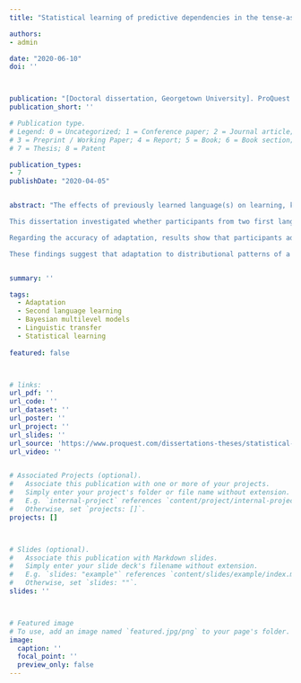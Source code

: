 ```yaml
---
title: "Statistical learning of predictive dependencies in the tense-aspect system of a miniature language by English and Thai first language adults"

authors:
- admin

date: "2020-06-10"
doi: ''



publication: "[Doctoral dissertation, Georgetown University]. ProQuest Dissertations Publishing"
publication_short: ''

# Publication type.
# Legend: 0 = Uncategorized; 1 = Conference paper; 2 = Journal article;
# 3 = Preprint / Working Paper; 4 = Report; 5 = Book; 6 = Book section;
# 7 = Thesis; 8 = Patent

publication_types: 
- 7
publishDate: "2020-04-05"


abstract: "The effects of previously learned language(s) on learning, knowledge, and use of a new language have been well documented (Jarvis & Pavlenko, 2008). It is also well known that adults extract statistical patterns of artificial grammars under both incidental and intentional conditions, by drawing on the same implicit statistical learning mechanisms used to learn their natural languages (Hamrick & Rebuschat, 2012; Newport, 2016). However, what is less clear is how statistical patterns from existing language(s) can be recruited to guide initial exposure to a novel language. One proposal is that learners form expectations for systematic patterns in a novel language based on regularities they extract from past learning (Pajak, Fine, Kleinschmidt, & Jaeger, 2016). These prior expectations reflect the cumulative experience that learners have with various patterns in their known language(s) and thus are gradient. As learners are exposed to distributional patterns and predictive dependencies of the new language, prior expectations from learners’ known language(s) are utilized to guide adaptation to the novel input.

This dissertation investigated whether participants from two first language (L1) backgrounds, English (n = 30) and Thai (n = 66), utilized their prior probabilistic statistical knowledge of tense-aspect encodings to adapt to a novel language. They were presented with a miniature language that expressed the temporal meanings of completion and continuation with both English- and Thai-analogous systematic associations. To illustrate, the completion meaning ‘man read-simple past a book’ was paired in the miniature language input with an English-like encoding (i.e., associations between verbs and morphemes such as ‘harter dola katon-et’) and a Thai-like encoding (i.e., associations between aspect markers such as ‘harter dola katon lon-beng’). At four different time points during the two-day training period, participants were assessed on their accuracy on and rate of adaptation to the two tense-aspect encodings. All participants also completed an English tense-aspect cloze test, and the Thai L1 participants completed an English L2 proficiency test. Data were analyzed using Bayesian multilevel regression models.

Regarding the accuracy of adaptation, results show that participants adapted more accurately to their L1-analogous encoding, when compared to the non-analogous one, and that this was true for both L1 background groups. However, the pattern of results for the rate of adaptation was unexpected: participants adapted to the two encodings at a similar rate across both L1 backgrounds, and only the subset of Thai L1 participants with lower English proficiency showed the anticipated rate of adaptation. In addition, variable sensitivity to systematic associations underpinning the English Simple Present and Past, as measured by the cloze test, showed a positive trend toward predicting English L1 and Thai L1 participants’ adaptation to the English-analogous encoding of the miniature language.

These findings suggest that adaptation to distributional patterns of a novel language can be mediated by expectations for statistical regularities gleaned from past learning. Conceptualizing prior linguistic knowledge as prior expectations requires researchers to operationalize and measure prior knowledge not as a dichotomous variable such as L1 background (i.e., as when tense morphology is present or absent in the L1 vs. L2), but as a continuous variable that can be incorporated into a statistical model."


summary: ''

tags:
  - Adaptation
  - Second language learning 
  - Bayesian multilevel models
  - Linguistic transfer
  - Statistical learning
  
featured: false



# links:
url_pdf: ''
url_code: ''
url_dataset: ''
url_poster: ''
url_project: ''
url_slides: ''
url_source: 'https://www.proquest.com/dissertations-theses/statistical-learning-predictive-dependencies/docview/2446728798/se-2?accountid=15637'
url_video: ''


# Associated Projects (optional).
#   Associate this publication with one or more of your projects.
#   Simply enter your project's folder or file name without extension.
#   E.g. `internal-project` references `content/project/internal-project/index.md`.
#   Otherwise, set `projects: []`.
projects: []



# Slides (optional).
#   Associate this publication with Markdown slides.
#   Simply enter your slide deck's filename without extension.
#   E.g. `slides: "example"` references `content/slides/example/index.md`.
#   Otherwise, set `slides: ""`.
slides: ''



# Featured image
# To use, add an image named `featured.jpg/png` to your page's folder. 
image:
  caption: ''
  focal_point: ''
  preview_only: false
---
```


